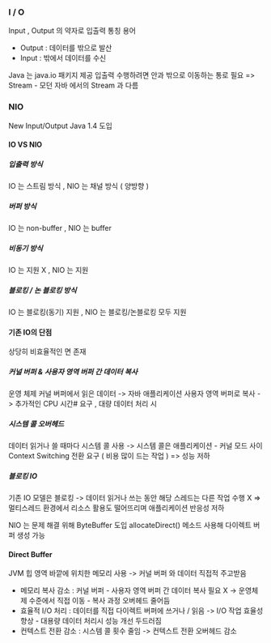 ### I / O

Input , Output 의 약자로 입출력 통칭 용어

- Output : 데이터를 밖으로 발산
- Input : 밖에서 데이터를 수신

Java 는 java.io 패키지 제공
입출력 수행하려면 안과 밖으로 이동하는 통로 필요
=> Stream - 모던 자바 에서의 Stream 과 다름

### NIO

New Input/Output
Java 1.4 도입

#### IO VS NIO

##### 입출력 방식
IO 는 스트림 방식 , NIO 는 채널 방식 ( 양방향 )
##### 버퍼 방식
IO 는 non-buffer , NIO 는 buffer
##### 비동기 방식
IO 는 지원 X , NIO 는 지원
##### 블로킹 / 논 블로킹 방식
IO 는 블로킹(동기) 지원 , NIO 는 블로킹/논블로킹 모두 지원

#### 기존 IO의 단점

상당히 비효율적인 면 존재

##### 커널 버퍼 & 사용자 영역 버퍼 간 데이터 복사

운영 체제 커널 버퍼에서 읽은 데이터 -> 자바 애플리케이션 사용자 영역 버퍼로 복사
-> 추가적인 CPU 시간# 요구 , 대량 데이터 처리 시
##### 시스템 콜 오버헤드

데이터 읽거나 쓸 때마다 시스템 콜 사용
-> 시스템 콜은 애플리케이션 - 커널 모드 사이 Context Switching 전환 요구 ( 비용 많이 드는 작업 )
=> 성능 저하
##### 블로킹 IO

기존 IO 모델은 블로킹
-> 데이터 읽거나 쓰는 동안 해당 스레드는 다른 작업 수행 X
=> 멀티스레드 환경에서 리소스 활용도 떨어뜨리며 애플리케이션 반응성 저하


NIO 는 문제 해결 위해 ByteBuffer 도입
allocateDirect() 메소드 사용해 다이렉트 버퍼 생성 가능

#### Direct Buffer

JVM 힙 영역 바깥에 위치한 메모리 사용
-> 커널 버퍼 와 데이터 직접적 주고받음

- 메모리 복사 감소 : 커널 버퍼 - 사용자 영역 버퍼 간 데이터 복사 필요 X
-> 운영체제 수준에서 직접 이동 - 복사 과정 오버헤드 줄어듬
- 효율적 I/O 처리 : 데이터를 직접 다이렉트 버퍼에 쓰거나 / 읽음
-> I/O 작업 효율성 향상 - 대용량 데이터 처리시 성능 개선 두드러짐
- 컨텍스트 전환 감소 : 시스템 콜 횟수 줄임
-> 컨텍스트 전환 오버헤드 감소

